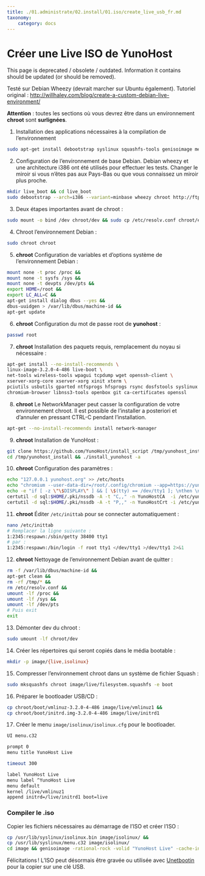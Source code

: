 ```yaml
---
title: ./01.administrate/02.install/01.iso/create_live_usb_fr.md
taxonomy:
    category: docs
---
```

# Créer une Live ISO de YunoHost

<div class="alert alert-danger">This page is deprecated / obsolete / outdated. Information
it contains should be updated (or should be removed).</div>

Testé sur Debian Wheezy (devrait marcher sur Ubuntu également).
Tutoriel original : http://willhaley.com/blog/create-a-custom-debian-live-environment/

**Attention** : toutes les sections où vous devrez être dans un environnement **chroot** sont **surlignées**.

1. Installation des applications nécessaires à la compilation de l’environnement
```bash
sudo apt-get install debootstrap syslinux squashfs-tools genisoimage memtest86+ rsync
```

2. Configuration de l’environnement de base Debian. Debian wheezy et une architecture i386 ont été utilisés pour effectuer les tests. 
Changer le miroir si vous n’êtes pas aux Pays-Bas ou que vous connaissez un miroir plus proche.

```bash
mkdir live_boot && cd live_boot
sudo debootstrap --arch=i386 --variant=minbase wheezy chroot http://ftp.nl.debian.org/debian/
```

3. Deux étapes importantes avant de chroot :
```bash
sudo mount -o bind /dev chroot/dev && sudo cp /etc/resolv.conf chroot/etc/resolv.conf
```

4. Chroot l’environnement Debian :
```bash
sudo chroot chroot
```

5. **chroot**
Configuration de variables et d’options système de l’environnement Debian :
```bash
mount none -t proc /proc && 
mount none -t sysfs /sys && 
mount none -t devpts /dev/pts && 
export HOME=/root && 
export LC_ALL=C && 
apt-get install dialog dbus --yes && 
dbus-uuidgen > /var/lib/dbus/machine-id && 
apt-get update
```

6. **chroot** Configuration du mot de passe root de **yunohost** :
```bash
passwd root
```

7. **chroot** Installation des paquets requis, remplacement du noyau si nécessaire :
```bash
apt-get install --no-install-recommends \
linux-image-3.2.0-4-486 live-boot \
net-tools wireless-tools wpagui tcpdump wget openssh-client \
xserver-xorg-core xserver-xorg xinit xterm \
pciutils usbutils gparted ntfsprogs hfsprogs rsync dosfstools syslinux partclone nano pv \
chromium-browser libnss3-tools openbox git ca-certificates openssl
```

8. **chroot** Le NetworkManager peut casser la configuration de votre environnement chroot. Il est possible de l’installer a posteriori et d’annuler en pressant CTRL-C pendant l’installation.
```bash
apt-get --no-install-recommends install network-manager
```

9. **chroot** Installation de YunoHost :
```bash
git clone https://github.com/YunoHost/install_script /tmp/yunohost_install
cd /tmp/yunohost_install && ./install_yunohost -a
```

10. **chroot** Configuration des paramètres :
```bash
echo "127.0.0.1 yunohost.org" >> /etc/hosts
echo "chromium --user-data-dir=/root/.config/chromium --app=https://yunohost.org/yunohost/admin/" >> /etc/xdg/openbox/autostart
echo -e "if [ -z \"\$DISPLAY\" ] && [ \$(tty) == /dev/tty1 ]; \nthen \n    startx \nfi" >> /root/.bashrc
certutil -d sql:$HOME/.pki/nssdb -A -t "C,," -n YunoHostCA  -i /etc/yunohost/certs/yunohost.org/ca.pem
certutil -d sql:$HOME/.pki/nssdb -A -t "P,," -n YunoHostCrt -i /etc/yunohost/certs/yunohost.org/crt.pem
```

11. **chroot** Éditer `/etc/inittab` pour se connecter automatiquement :
```bash
nano /etc/inittab
# Remplacer la ligne suivante :
1:2345:respawn:/sbin/getty 38400 tty1
# par :
1:2345:respawn:/bin/login -f root tty1 </dev/tty1 >/dev/tty1 2>&1
```

12. **chroot** Nettoyage de l’environnement Debian avant de quitter :
```bash
rm -f /var/lib/dbus/machine-id && 
apt-get clean && 
rm -rf /tmp/* && 
rm /etc/resolv.conf && 
umount -lf /proc && 
umount -lf /sys && 
umount -lf /dev/pts
# Puis exit
exit
```

13. Démonter dev du chroot :
```bash
sudo umount -lf chroot/dev
```

14. Créer les répertoires qui seront copiés dans le média bootable :
```bash
mkdir -p image/{live,isolinux}
```

15. Compresser l’environnement chroot dans un système de fichier Squash :
```bash
sudo mksquashfs chroot image/live/filesystem.squashfs -e boot
```

16. Préparer le bootloader USB/CD :
```bash
cp chroot/boot/vmlinuz-3.2.0-4-486 image/live/vmlinuz1 && 
cp chroot/boot/initrd.img-3.2.0-4-486 image/live/initrd1
```

17. Créer le menu `image/isolinux/isolinux.cfg` pour le bootloader.

```bash
UI menu.c32

prompt 0
menu title YunoHost Live

timeout 300

label YunoHost Live
menu label ^YunoHost Live
menu default
kernel /live/vmlinuz1
append initrd=/live/initrd1 boot=live
```

### Compiler le .iso

Copier les fichiers nécessaires au démarrage de l’ISO et créer l’ISO :

```bash
cp /usr/lib/syslinux/isolinux.bin image/isolinux/ && 
cp /usr/lib/syslinux/menu.c32 image/isolinux/
cd image && genisoimage -rational-rock -volid "YunoHost Live" -cache-inodes -joliet -full-iso9660-filenames -b isolinux/isolinux.bin -c isolinux/boot.cat -no-emul-boot -boot-load-size 4 -boot-info-table -output ../yunohost-live.iso . && cd ..
```

Félicitations ! L’ISO peut désormais être gravée ou utilisée avec [Unetbootin](http://unetbootin.sourceforge.net/) pour la copier sur une clé USB.
